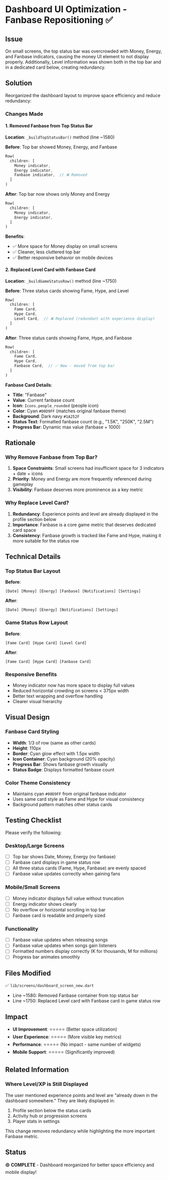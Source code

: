 # Dashboard UI Optimization - Fanbase Repositioning ✅

## Issue
On small screens, the top status bar was overcrowded with Money, Energy, and Fanbase indicators, causing the money UI element to not display properly. Additionally, Level information was shown both in the top bar and in a dedicated card below, creating redundancy.

## Solution
Reorganized the dashboard layout to improve space efficiency and reduce redundancy:

### Changes Made

#### 1. Removed Fanbase from Top Status Bar
**Location**: `_buildTopStatusBar()` method (line ~1580)

**Before**: Top bar showed Money, Energy, and Fanbase
```dart
Row(
  children: [
    Money indicator,
    Energy indicator,
    Fanbase indicator,  // ❌ Removed
  ]
)
```

**After**: Top bar now shows only Money and Energy
```dart
Row(
  children: [
    Money indicator,
    Energy indicator,
  ]
)
```

**Benefits**:
- ✅ More space for Money display on small screens
- ✅ Cleaner, less cluttered top bar
- ✅ Better responsive behavior on mobile devices

#### 2. Replaced Level Card with Fanbase Card
**Location**: `_buildGameStatusRow()` method (line ~1750)

**Before**: Three status cards showing Fame, Hype, and Level
```dart
Row(
  children: [
    Fame Card,
    Hype Card,
    Level Card,  // ❌ Replaced (redundant with experience display)
  ]
)
```

**After**: Three status cards showing Fame, Hype, and Fanbase
```dart
Row(
  children: [
    Fame Card,
    Hype Card,
    Fanbase Card,  // ✅ New - moved from top bar
  ]
)
```

**Fanbase Card Details**:
- **Title**: "Fanbase"
- **Value**: Current fanbase count
- **Icon**: `Icons.people_rounded` (people icon)
- **Color**: Cyan `#00D9FF` (matches original fanbase theme)
- **Background**: Dark navy `#1A252F`
- **Status Text**: Formatted fanbase count (e.g., "1.5K", "250K", "2.5M")
- **Progress Bar**: Dynamic max value (fanbase + 1000)

## Rationale

### Why Remove Fanbase from Top Bar?
1. **Space Constraints**: Small screens had insufficient space for 3 indicators + date + icons
2. **Priority**: Money and Energy are more frequently referenced during gameplay
3. **Visibility**: Fanbase deserves more prominence as a key metric

### Why Replace Level Card?
1. **Redundancy**: Experience points and level are already displayed in the profile section below
2. **Importance**: Fanbase is a core game metric that deserves dedicated card space
3. **Consistency**: Fanbase growth is tracked like Fame and Hype, making it more suitable for the status row

## Technical Details

### Top Status Bar Layout
**Before**:
```
[Date] [Money] [Energy] [Fanbase] [Notifications] [Settings]
```

**After**:
```
[Date] [Money] [Energy] [Notifications] [Settings]
```

### Game Status Row Layout
**Before**:
```
[Fame Card] [Hype Card] [Level Card]
```

**After**:
```
[Fame Card] [Hype Card] [Fanbase Card]
```

### Responsive Benefits
- Money indicator now has more space to display full values
- Reduced horizontal crowding on screens < 375px width
- Better text wrapping and overflow handling
- Clearer visual hierarchy

## Visual Design

### Fanbase Card Styling
- **Width**: 1/3 of row (same as other cards)
- **Height**: 110px
- **Border**: Cyan glow effect with 1.5px width
- **Icon Container**: Cyan background (20% opacity)
- **Progress Bar**: Shows fanbase growth visually
- **Status Badge**: Displays formatted fanbase count

### Color Theme Consistency
- Maintains cyan `#00D9FF` from original fanbase indicator
- Uses same card style as Fame and Hype for visual consistency
- Background pattern matches other status cards

## Testing Checklist

Please verify the following:

### Desktop/Large Screens
- [ ] Top bar shows Date, Money, Energy (no fanbase)
- [ ] Fanbase card displays in game status row
- [ ] All three status cards (Fame, Hype, Fanbase) are evenly spaced
- [ ] Fanbase value updates correctly when gaining fans

### Mobile/Small Screens  
- [ ] Money indicator displays full value without truncation
- [ ] Energy indicator shows clearly
- [ ] No overflow or horizontal scrolling in top bar
- [ ] Fanbase card is readable and properly sized

### Functionality
- [ ] Fanbase value updates when releasing songs
- [ ] Fanbase value updates when songs gain listeners
- [ ] Formatted numbers display correctly (K for thousands, M for millions)
- [ ] Progress bar animates smoothly

## Files Modified
✅ `lib/screens/dashboard_screen_new.dart`
- Line ~1580: Removed Fanbase container from top status bar
- Line ~1750: Replaced Level card with Fanbase card in game status row

## Impact
- **UI Improvement**: ⭐⭐⭐⭐⭐ (Better space utilization)
- **User Experience**: ⭐⭐⭐⭐⭐ (More visible key metrics)
- **Performance**: ⭐⭐⭐⭐⭐ (No impact - same number of widgets)
- **Mobile Support**: ⭐⭐⭐⭐⭐ (Significantly improved)

## Related Information

### Where Level/XP is Still Displayed
The user mentioned experience points and level are "already down in the dashboard somewhere." They are likely displayed in:
1. Profile section below the status cards
2. Activity hub or progression screens
3. Player stats in settings

This change removes redundancy while highlighting the more important Fanbase metric.

## Status
🟢 **COMPLETE** - Dashboard reorganized for better space efficiency and mobile display!
